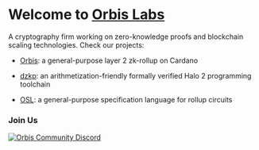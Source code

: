 # Welcome to [Orbis Labs](http://orbisprotocol.com/)

A cryptography firm working on zero-knowledge proofs and blockchain scaling technologies. Check our projects:

- [Orbis](https://github.com/Orbis-Tertius/Orbis): a general-purpose layer 2 zk-rollup on Cardano

- [dzkp](https://github.com/Orbis-Tertius/zkp): an arithmetization-friendly formally verified Halo 2 programming toolchain

- [OSL](https://github.com/Orbis-Tertius/Orbis): a general-purpose specification language for rollup circuits

### Join Us

[![Orbis Community Discord](https://img.shields.io/discord/912426566838013994.svg?label=Discord&logo=Discord&colorB=7289da&style=for-the-badge)](https://discord.gg/orbisprotocol)

